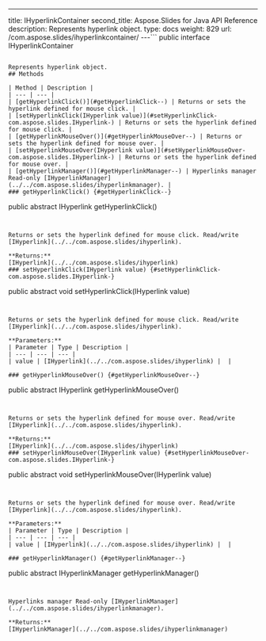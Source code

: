 ---
title: IHyperlinkContainer
second_title: Aspose.Slides for Java API Reference
description: Represents hyperlink object.
type: docs
weight: 829
url: /com.aspose.slides/ihyperlinkcontainer/
---```
public interface IHyperlinkContainer
```

Represents hyperlink object.
## Methods

| Method | Description |
| --- | --- |
| [getHyperlinkClick()](#getHyperlinkClick--) | Returns or sets the hyperlink defined for mouse click. |
| [setHyperlinkClick(IHyperlink value)](#setHyperlinkClick-com.aspose.slides.IHyperlink-) | Returns or sets the hyperlink defined for mouse click. |
| [getHyperlinkMouseOver()](#getHyperlinkMouseOver--) | Returns or sets the hyperlink defined for mouse over. |
| [setHyperlinkMouseOver(IHyperlink value)](#setHyperlinkMouseOver-com.aspose.slides.IHyperlink-) | Returns or sets the hyperlink defined for mouse over. |
| [getHyperlinkManager()](#getHyperlinkManager--) | Hyperlinks manager Read-only [IHyperlinkManager](../../com.aspose.slides/ihyperlinkmanager). |
### getHyperlinkClick() {#getHyperlinkClick--}
```
public abstract IHyperlink getHyperlinkClick()
```


Returns or sets the hyperlink defined for mouse click. Read/write [IHyperlink](../../com.aspose.slides/ihyperlink).

**Returns:**
[IHyperlink](../../com.aspose.slides/ihyperlink)
### setHyperlinkClick(IHyperlink value) {#setHyperlinkClick-com.aspose.slides.IHyperlink-}
```
public abstract void setHyperlinkClick(IHyperlink value)
```


Returns or sets the hyperlink defined for mouse click. Read/write [IHyperlink](../../com.aspose.slides/ihyperlink).

**Parameters:**
| Parameter | Type | Description |
| --- | --- | --- |
| value | [IHyperlink](../../com.aspose.slides/ihyperlink) |  |

### getHyperlinkMouseOver() {#getHyperlinkMouseOver--}
```
public abstract IHyperlink getHyperlinkMouseOver()
```


Returns or sets the hyperlink defined for mouse over. Read/write [IHyperlink](../../com.aspose.slides/ihyperlink).

**Returns:**
[IHyperlink](../../com.aspose.slides/ihyperlink)
### setHyperlinkMouseOver(IHyperlink value) {#setHyperlinkMouseOver-com.aspose.slides.IHyperlink-}
```
public abstract void setHyperlinkMouseOver(IHyperlink value)
```


Returns or sets the hyperlink defined for mouse over. Read/write [IHyperlink](../../com.aspose.slides/ihyperlink).

**Parameters:**
| Parameter | Type | Description |
| --- | --- | --- |
| value | [IHyperlink](../../com.aspose.slides/ihyperlink) |  |

### getHyperlinkManager() {#getHyperlinkManager--}
```
public abstract IHyperlinkManager getHyperlinkManager()
```


Hyperlinks manager Read-only [IHyperlinkManager](../../com.aspose.slides/ihyperlinkmanager).

**Returns:**
[IHyperlinkManager](../../com.aspose.slides/ihyperlinkmanager)
